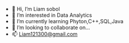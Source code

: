 - 👋 Hi, I’m Liam sobol
- 👀 I’m interested in Data Analytics
- 🌱 I’m currently learning Phyton,C++,SQL,Java
- 💞️ I’m looking to collaborate on...
- 📫 Liam121300@gmail.com

<!---
LiamSo121/LiamSo121 is a ✨ special ✨ repository because its `README.md` (this file) appears on your GitHub profile.
You can click the Preview link to take a look at your changes.
--->
